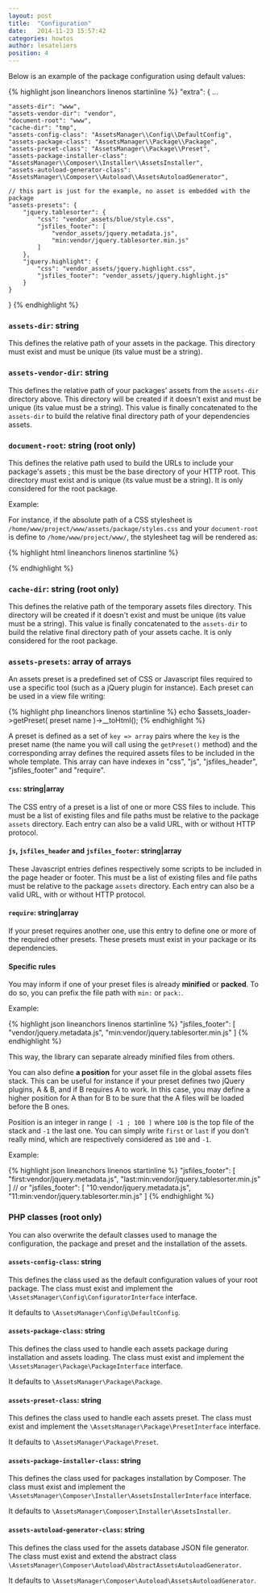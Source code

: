 ```yaml
---
layout: post
title:  "Configuration"
date:   2014-11-23 15:57:42
categories: howtos
author: lesateliers
position: 4
---
```


Below is an example of the package configuration using default values:

{% highlight json lineanchors linenos startinline %}
"extra": {
    ...

    "assets-dir": "www",
    "assets-vendor-dir": "vendor",
    "document-root": "www",
    "cache-dir": "tmp",
    "assets-config-class": "AssetsManager\\Config\\DefaultConfig",
    "assets-package-class": "AssetsManager\\Package\\Package",
    "assets-preset-class": "AssetsManager\\Package\\Preset",
    "assets-package-installer-class": "AssetsManager\\Composer\\Installer\\AssetsInstaller",
    "assets-autoload-generator-class": "AssetsManager\\Composer\\Autoload\\AssetsAutoloadGenerator",

    // this part is just for the example, no asset is embedded with the package
    "assets-presets": {
        "jquery.tablesorter": {
            "css": "vendor_assets/blue/style.css",
            "jsfiles_footer": [
                "vendor_assets/jquery.metadata.js",
                "min:vendor/jquery.tablesorter.min.js"
            ]
        },
        "jquery.highlight": {
            "css": "vendor_assets/jquery.highlight.css",
            "jsfiles_footer": "vendor_assets/jquery.highlight.js"
        }
    }
}
{% endhighlight %}

### `assets-dir`: string

This defines the relative path of your assets in the package. This directory must exist
and must be unique (its value must be a string).

### `assets-vendor-dir`: string

This defines the relative path of your packages' assets from the `assets-dir` directory above.
This directory will be created if it doesn't exist and must be unique (its value must be a string).
This value is finally concatenated to the `assets-dir` to build the relative final directory
path of your dependencies assets.

### `document-root`: string (root only)

This defines the relative path used to build the URLs to include your package's assets ; 
this must be the base directory of your HTTP root.
This directory must exist and is unique (its value must be a string). It is only considered
for the root package.

Example:

For instance, if the absolute path of a CSS stylesheet is `/home/www/project/www/assets/package/styles.css`
and your `document-root` is define to `/home/www/project/www/`, the stylesheet tag will be rendered as:

{% highlight html lineanchors linenos startinline %}
<link src="www/assets/package/styles.css" type="text/css" rel="stylesheet" />
{% endhighlight %}

### `cache-dir`: string (root only)

This defines the relative path of the temporary assets files directory.
This directory will be created if it doesn't exist and must be unique (its value must be a string).
This value is finally concatenated to the `assets-dir` to build the relative final directory
path of your assets cache. It is only considered for the root package.

### `assets-presets`: array of arrays

An assets preset is a predefined set of CSS or Javascript files required to use a specific
tool (such as a jQuery plugin for instance). Each preset can be used in a view file writing:

{% highlight php lineanchors linenos startinline %}
echo $assets_loader->getPreset( preset name )->__toHtml();
{% endhighlight %}

A preset is defined as a set of `key => array` pairs where the `key` is the preset name 
(the name you will call using the `getPreset()` method) and the corresponding array
defines the required assets files to be included in the whole template. This array can
have indexes in "css", "js", "jsfiles_header", "jsfiles_footer" and "require".

#### `css`: string|array

The CSS entry of a preset is a list of one or more CSS files to include. This must be a list
of existing files and file paths must be relative to the package `assets` directory. Each entry
can also be a valid URL, with or without HTTP protocol.

#### `js`, `jsfiles_header` and `jsfiles_footer`: string|array

These Javascript entries defines respectively some scripts to be included in the page header
or footer. This must be a list of existing files and file paths must be relative to the
package `assets` directory. Each entry can also be a valid URL, with or without HTTP protocol.

#### `require`: string|array

If your preset requires another one, use this entry to define one or more of the required
other presets. These presets must exist in your package or its dependencies.

#### Specific rules

You may inform if one of your preset files is already **minified** or **packed**. To do so, you can
prefix the file path with `min:` or `pack:`.

Example:

{% highlight json lineanchors linenos startinline %}
"jsfiles_footer": [
    "vendor/jquery.metadata.js",
    "min:vendor/jquery.tablesorter.min.js"
]
{% endhighlight %}

This way, the library can separate already minified files from others.

You can also define **a position** for your asset file in the global assets files stack. This
can be useful for instance if your preset defines two jQuery plugins, A & B, and if B requires
A to work. In this case, you may define a higher position for A than for B to be sure that
the A files will be loaded before the B ones.

Position is an integer in range `[ -1 ; 100 ]` where `100` is the top file of the stack 
and `-1` the last one. You can simply write `first` or `last` if you don't really mind, which
are respectively considered as `100` and `-1`.

Example:

{% highlight json lineanchors linenos startinline %}
"jsfiles_footer": [
    "first:vendor/jquery.metadata.js",
    "last:min:vendor/jquery.tablesorter.min.js"
]
// or
"jsfiles_footer": [
    "10:vendor/jquery.metadata.js",
    "11:min:vendor/jquery.tablesorter.min.js"
]
{% endhighlight %}

### PHP classes (root only)

You can also overwrite the default classes used to manage the configuration, the package and
preset and the installation of the assets.

#### `assets-config-class`: string

This defines the class used as the default configuration values of your root package. The
class must exist and implement the `\AssetsManager\Config\ConfiguratorInterface` interface.

It defaults to `\AssetsManager\Config\DefaultConfig`.

#### `assets-package-class`: string

This defines the class used to handle each assets package during installation and assets
loading. The class must exist and implement the `\AssetsManager\Package\PackageInterface`
interface.

It defaults to `\AssetsManager\Package\Package`.

#### `assets-preset-class`: string

This defines the class used to handle each assets preset. The class must exist and implement
the `\AssetsManager\Package\PresetInterface` interface.

It defaults to `\AssetsManager\Package\Preset`.

#### `assets-package-installer-class`: string

This defines the class used for packages installation by Composer. The class must exist and
implement the `\AssetsManager\Composer\Installer\AssetsInstallerInterface` interface.

It defaults to `\AssetsManager\Composer\Installer\AssetsInstaller`.

#### `assets-autoload-generator-class`: string

This defines the class used for the assets database JSON file generator. The class must exist
and extend the abstract class `\AssetsManager\Composer\Autoload\AbstractAssetsAutoloadGenerator`.

It defaults to `\AssetsManager\Composer\Autoload\AssetsAutoloadGenerator`.

